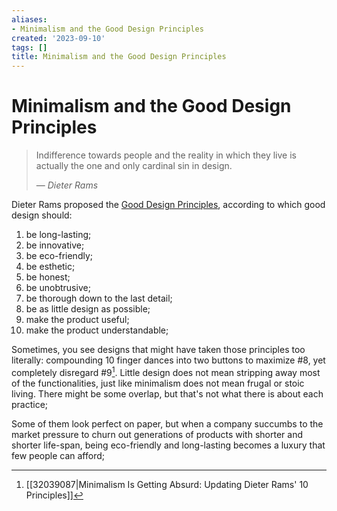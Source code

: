 ```yaml
---
aliases:
- Minimalism and the Good Design Principles
created: '2023-09-10'
tags: []
title: Minimalism and the Good Design Principles
---
```


# Minimalism and the Good Design Principles

> Indifference towards people and the reality in which they live is actually the one and only cardinal sin in design.
>
> — <i>Dieter Rams</i>

Dieter Rams proposed the [Good Design Principles](https://en.wikipedia.org/wiki/Dieter_Rams#%22Good_design%22_principles), according to which good design should:

1. be long-lasting;
2. be innovative;
3. be eco-friendly;
4. be esthetic;
5. be honest;
6. be unobtrusive;
7. be thorough down to the last detail;
8. be as little design as possible;
9. make the product useful;
10. make the product understandable;

Sometimes, you see designs that might have taken those principles too literally: compounding 10 finger dances into two buttons to maximize #8, yet completely disregard #9[^1]. Little design does not mean stripping away most of the functionalities, just like minimalism does not mean frugal or stoic living. There might be some overlap, but that's not what there is about each practice;

Some of them look perfect on paper, but when a company succumbs to the market pressure to churn out generations of products with shorter and shorter life-span, being eco-friendly and long-lasting becomes a luxury that few people can afford;

[^1]: [[32039087|Minimalism Is Getting Absurd: Updating Dieter Rams' 10 Principles]]